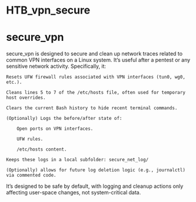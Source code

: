 # HTB_vpn_secure

# secure_vpn

secure_vpn is designed to secure and clean up network traces related to common VPN interfaces on a Linux system. It’s useful after a pentest or any sensitive network activity. Specifically, it:

    Resets UFW firewall rules associated with VPN interfaces (tun0, wg0, etc.).

    Cleans lines 5 to 7 of the /etc/hosts file, often used for temporary host overrides.

    Clears the current Bash history to hide recent terminal commands.

    (Optionally) Logs the before/after state of:

        Open ports on VPN interfaces.

        UFW rules.

        /etc/hosts content.

    Keeps these logs in a local subfolder: secure_net_log/

    (Optionally) allows for future log deletion logic (e.g., journalctl) via commented code.

It’s designed to be safe by default, with logging and cleanup actions only affecting user-space changes, not system-critical data.
